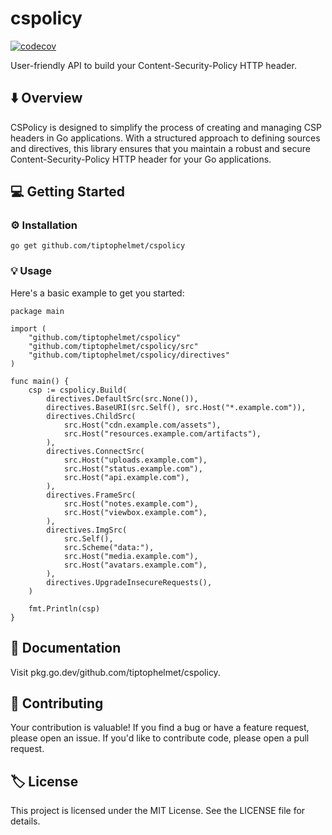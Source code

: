 # cspolicy
[![codecov](https://codecov.io/gh/tiptophelmet/cspolicy/graph/badge.svg?token=i1BrUFenkV)](https://codecov.io/gh/tiptophelmet/cspolicy)

User-friendly API to build your Content-Security-Policy HTTP header.

## ⬇️ Overview

CSPolicy is designed to simplify the process of creating and managing CSP headers in Go applications. With a structured approach to defining sources and directives, this library ensures that you maintain a robust and secure Content-Security-Policy HTTP header for your Go applications.

## 💻 Getting Started

### ⚙️ Installation
```
go get github.com/tiptophelmet/cspolicy
```

### 💡 Usage
Here's a basic example to get you started:
```
package main

import (
    "github.com/tiptophelmet/cspolicy"
    "github.com/tiptophelmet/cspolicy/src"
    "github.com/tiptophelmet/cspolicy/directives"
)

func main() {
	csp := cspolicy.Build(
		directives.DefaultSrc(src.None()),
		directives.BaseURI(src.Self(), src.Host("*.example.com")),
		directives.ChildSrc(
			src.Host("cdn.example.com/assets"),
			src.Host("resources.example.com/artifacts"),
		),
		directives.ConnectSrc(
			src.Host("uploads.example.com"),
			src.Host("status.example.com"),
			src.Host("api.example.com"),
		),
		directives.FrameSrc(
			src.Host("notes.example.com"),
			src.Host("viewbox.example.com"),
		),
		directives.ImgSrc(
			src.Self(),
			src.Scheme("data:"),
			src.Host("media.example.com"),
			src.Host("avatars.example.com"),
		),
		directives.UpgradeInsecureRequests(),
	)

    fmt.Println(csp)
}
```

## 📖 Documentation
Visit pkg.go.dev/github.com/tiptophelmet/cspolicy.

## 🙋 Contributing
Your contribution is valuable! If you find a bug or have a feature request, please open an issue. If you'd like to contribute code, please open a pull request.

## 🏷️ License
This project is licensed under the MIT License. See the LICENSE file for details.